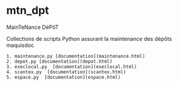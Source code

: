 mtn_dpt
==========

MainTeNance DéPôT

Collections de scripts Python assurant la maintenance des dépôts maquisdoc

    1. maintenance.py [documentation](maintenance.html)
    2. depot.py [documentation](depot.html)
    3. execlocal.py  [documentation](execlocal.html)
    4. scantex.py  [documentation](scantex.html)
    5. espace.py  [documentation](espace.html)
